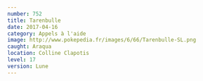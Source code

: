 ```yaml
---
number: 752
title: Tarenbulle
date: 2017-04-16
category: Appels à l'aide
image: http://www.pokepedia.fr/images/6/66/Tarenbulle-SL.png
caught: Araqua
location: Colline Clapotis
level: 17
version: Lune
---
```


